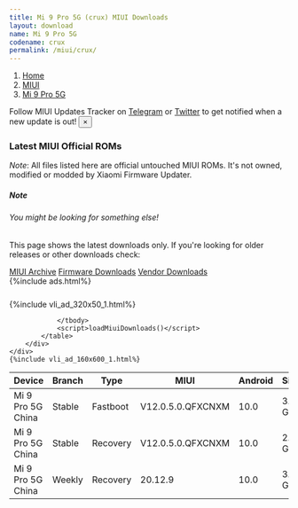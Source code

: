 ```yaml
---
title: Mi 9 Pro 5G (crux) MIUI Downloads
layout: download
name: Mi 9 Pro 5G
codename: crux
permalink: /miui/crux/
---
```

<nav aria-label="breadcrumb">
    <ol class="breadcrumb">
        <li class="breadcrumb-item"><a href="/">Home</a></li>
        <li class="breadcrumb-item"><a href="/miui/">MIUI</a></li>
        <li class="breadcrumb-item active" aria-current="page"><a href="/miui/crux/">Mi 9 Pro 5G</a></li>
    </ol>
</nav>
<div class="alert alert-primary alert-dismissible fade show" role="alert">
    Follow MIUI Updates Tracker on <a href="https://t.me/MIUIUpdatesTracker" class="alert-link">Telegram</a>
     or <a href="https://twitter.com/MiFwUpdater" class="alert-link">Twitter</a> to get notified when a new update is out!
    <button type="button" class="close" data-dismiss="alert" aria-label="Close">
        <span aria-hidden="true">&times;</span>
    </button>
</div>

### Latest MIUI Official ROMs
*Note*: All files listed here are official untouched MIUI ROMs. It's not owned, modified or modded by Xiaomi Firmware Updater.
<div class="card">
  <div class="card-body">
    <h5 class="card-title">Note</h5>
    <h6 class="card-subtitle mb-2 text-muted">You might be looking for something else!</h6>
    <p class="card-text">This page shows the latest downloads only.
     If you're looking for older releases or other downloads check:</p>
    <a href="/archive/miui/crux/" class="card-link">MIUI Archive</a>
    <a href="/firmware/crux/" class="card-link">Firmware Downloads</a>
    <a href="/vendor/crux/" class="card-link">Vendor Downloads</a>
  </div>
</div>
{%include ads.html%}
<div class="row justify-content-center">
    <div class="col-10">
        <div class="table-responsive-md" style="margin-top: 25px;">
            {%include vli_ad_320x50_1.html%}
            <table id="miui" class="display dt-responsive nowrap compact table table-striped table-hover table-sm">
                <thead class="thead-dark">
                    <tr>
                        <th data-ref="device">Device</th>
                        <th data-ref="branch">Branch</th>
                        <th data-ref="type">Type</th>
                        <th data-ref="miui">MIUI</th>
                        <th data-ref="android">Android</th>
                        <th data-ref="size">Size</th>
                        <th data-ref="size">Date</th>
                        <th data-ref="link">Link</th>
                    </tr>
                </thead>
                <tbody>
                <tr><td>Mi 9 Pro 5G China</td><td>Stable</td><td>Fastboot</td><td>V12.0.5.0.QFXCNXM</td><td>10.0</td><td>3.9 GB</td><td>2020-11-24</td><td><a href="/miui/crux/stable/V12.0.5.0.QFXCNXM/">Download</a></td></tr>
<tr><td>Mi 9 Pro 5G China</td><td>Stable</td><td>Recovery</td><td>V12.0.5.0.QFXCNXM</td><td>10.0</td><td>2.9 GB</td><td>2020-11-30</td><td><a href="/miui/crux/stable/V12.0.5.0.QFXCNXM/">Download</a></td></tr>
<tr><td>Mi 9 Pro 5G China</td><td>Weekly</td><td>Recovery</td><td>20.12.9</td><td>10.0</td><td>3.2 GB</td><td>2020-12-10</td><td><a href="/miui/crux/weekly/20.12.9/">Download</a></td></tr>

                </tbody>
                <script>loadMiuiDownloads()</script>
            </table>
        </div>
    </div>
    {%include vli_ad_160x600_1.html%}
</div>
